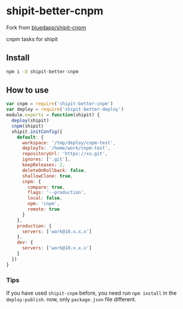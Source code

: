 # shipit-better-cnpm

Fork from [bluedapp/shipit-cnpm](https://github.com/bluedapp/shipit-cnpm)

cnpm tasks for shipit

## Install

```bash
npm i -D shipit-better-cnpm
```

## How to use

```javascript
var cnpm = require('shipit-better-cnpm')
var deploy = require('shipit-better-deploy')
module.exports = function(shipit) {
  deploy(shipit)
  cnpm(shipit)
  shipit.initConfig({
    default: {
      workspace: '/tmp/deploy/cnpm-test',
      deployTo: '/home/work/cnpm-test',
      repositoryUrl: 'https://xx.git',
      ignores: ['.git'],
      keepReleases: 2,
      deleteOnRollback: false,
      shallowClone: true,
      cnpm: {
        compare: true,
        flags: '--production',
        local: false,
        npm: 'cnpm',
        remote: true
      }
    },
    production: {
      servers: ['work@10.x.x.x']
    },
    dev: {
      servers: ['work@10.x.x.x']
    }
  })
}
```

### Tips

If you have used `shipit-cnpm` before, you need run `npm install` in the `deploy:publish`. now, only `package.json` file different.
